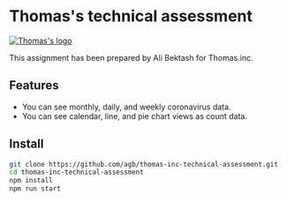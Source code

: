 # Thomas's technical assessment

[![Thomas's logo](https://thomas-gr.com/wp-content/themes/wp-thomas/assets/images/logo/logo.svg)](https://thomas-gr.com/)

This assignment has been prepared by Ali Bektash for Thomas.inc.

## Features

- You can see monthly, daily, and weekly coronavirus data.
- You can see calendar, line, and pie chart views as count data.

## Install

```bash
git clone https://github.com/agb/thomas-inc-technical-assessment.git
cd thomas-inc-technical-assessment
npm install
npm run start

